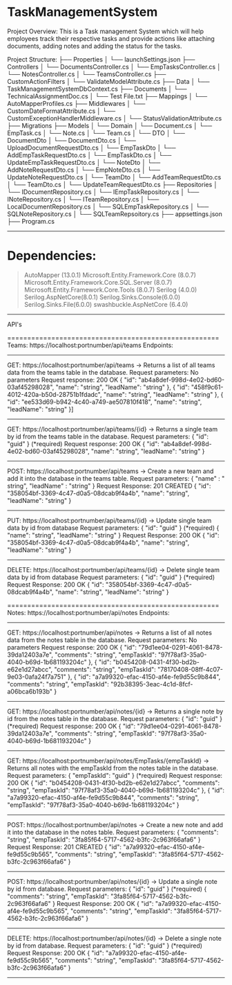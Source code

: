 # TaskManagementSystem

Project Overview:
This is a Task management System which will help employees track their respective tasks and provide actions like attaching documents, adding notes and adding the status for the tasks.

Project Structure:
├── Properties
│   └── launchSettings.json
├── Controllers
│   └── DocumentsController.cs
│   └── EmpTasksController.cs
│   └── NotesController.cs
│   └── TeamsController.cs
├── CustomActionFilters
│   └── ValidateModelAttribute.cs
├── Data
│   └── TaskManagementSystemDbContext.cs
├── Documents
│   └── TechnicalAssignmentDoc.cs
│   └── Test File.txt
├── Mappings
│   └── AutoMapperProfiles.cs
├── Middlewares
│   └── CustomDateFormatAttribute.cs
│   └── CustomExceptionHandlerMiddleware.cs
│   └── StatusValidationAttribute.cs
├── Migrations
├── Models
│   └── Domain
│       └── Document.cs
│       └── EmpTask.cs
│       └── Note.cs
│       └── Team.cs
│   └── DTO
│       └── DocumentDto
│           └── DocumentDto.cs
│           └── UploadDocumentRequestDto.cs
│       └── EmpTaskDto
│           └── AddEmpTaskRequestDto.cs
│           └── EmpTaskDto.cs
│           └── UpdateEmpTaskRequestDto.cs
│       └── NoteDto
│           └── AddNoteRequestDto.cs
│           └── EmpNoteDto.cs
│           └── UpdateNoteRequestDto.cs
│       └── TeamDto
│           └── AddTeamRequestDto.cs
│           └── TeamDto.cs
│           └── UpdateTeamRequestDto.cs
├── Repositories
│   └── IDocumentRepository.cs
│   └── IEmpTaskRepository.cs
│   └── INoteRepository.cs
│   └── ITeamRepository.cs
│   └── LocalDocumentRepository.cs
│   └── SQLEmpTaskRepository.cs
│   └── SQLNoteRepository.cs
│   └── SQLTeamRepsoitory.cs
├── appsettings.json
├── Program.cs

*****************************************************

Dependencies:
=====================================================
> AutoMapper (13.0.1)
> Microsoft.Entity.Framework.Core (8.0.7)
> Microsoft.Entity.Framework.Core.SQL.Server (8.0.7)
> Microsoft.Entity.Framework.Core.Tools (8.0.7)
> Serilog (4.0.0)
> Serilog.AspNetCore(8.0.1)
> Serilog.Sinks.Console(6.0.0)
> Serilog.Sinks.File(6.0.0)
> swashbuckle.AspNetCore (6.4.0)

*****************************************************

API's

=====================================================
Teams: https://localhost:portnumber/api/teams
Endpoints:
_____________________________________________________
GET: https://localhost:portnumber/api/teams      ->  Returns a list of all teams data from the teams table in the database.
Request parameters: No parameters
Request response: 200 OK
{
  "id": "ab4a8def-998d-4e02-bd60-03af45298028",
  "name": "string",
  "leadName": "string"
},
{
  "id": "458f9c61-4012-420a-b50d-28751b1fdadc",
  "name": "string",
  "leadName": "string"
},
{
  "id": "ee533d69-b942-4c40-a749-ae507810f418",
  "name": "string",
  "leadName": "string"
}]
_____________________________________________________
GET: https://localhost:portnumber/api/teams/{id}      ->  Returns a single team by id from the teams table in the database.
Request parameters: 
{ "id": "guid" } (*required)
Request response: 200 OK
{
  "id": "ab4a8def-998d-4e02-bd60-03af45298028",
  "name": "string",
  "leadName": "string"
}
_____________________________________________________
POST: https://localhost:portnumber/api/teams      ->  Create a new team and add it into the database in the teams table.
Request parameters: 
{
  "name" : " string",
  "leadName" : "string"
}
Request Response: 201 CREATED
{
  "id": "358054bf-3369-4c47-d0a5-08dcab9f4a4b",
  "name": "string",
  "leadName": "string"
}
_____________________________________________________
PUT: https://localhost:portnumber/api/teams/{id}      ->  Update single team data by id from database
Request parameters: 
{ "id": "guid" } (*required)
{
  "name": "string",
  "leadName": "string"
}
Request Response: 200 OK
{
  "id": "358054bf-3369-4c47-d0a5-08dcab9f4a4b",
  "name": "string",
  "leadName": "string"
}
_____________________________________________________
DELETE: https://localhost:portnumber/api/teams/{id}      ->  Delete single team data by id from database
Request parameters: 
{ "id": "guid" } (*required)
Request Response: 200 OK
{
  "id": "358054bf-3369-4c47-d0a5-08dcab9f4a4b",
  "name": "string",
  "leadName": "string"
}

=====================================================
Notes: https://localhost:portnumber/api/notes
Endpoints:
_____________________________________________________
GET: https://localhost:portnumber/api/notes      ->  Returns a list of all notes data from the notes table in the database.
Request parameters: No parameters
Request response: 200 OK
{
  "id": "79d1ee04-0291-4061-8478-39da12403a7e",
  "comments": "string",
  "empTaskId": "97f78af3-35a0-4040-b69d-1b681193204c"
},
{
  "id": "b0454208-0431-4f30-bd2b-e62e1d27abcc",
  "comments": "string",
  "empTaskId": "78170408-08ff-4c07-9e03-0afa24f7a751"
},
{
  "id": "a7a99320-efac-4150-af4e-fe9d55c9b844",
  "comments": "string",
  "empTaskId": "92b38395-3eac-4c1d-8fcf-a06bca6b193b"
}
_____________________________________________________
GET: https://localhost:portnumber/api/notes/{id}      ->  Returns a single note by id from the notes table in the database.
Request parameters: 
{ "id": "guid" } (*required)
Request response: 200 OK
{
  "id": "79d1ee04-0291-4061-8478-39da12403a7e",
  "comments": "string",
  "empTaskId": "97f78af3-35a0-4040-b69d-1b681193204c"
}
_____________________________________________________
GET: https://localhost:portnumber/api/notes/EmpTasks/{empTaskId}      ->  Returns all notes with the empTaskId from the notes table in the database.
Request parameters: 
{ "empTaskId": "guid" } (*required)
Request response: 200 OK
{
  "id": "b0454208-0431-4f30-bd2b-e62e1d27abcc",
  "comments": "string",
  "empTaskId": "97f78af3-35a0-4040-b69d-1b681193204c"
},
{
  "id": "a7a99320-efac-4150-af4e-fe9d55c9b844",
  "comments": "string",
  "empTaskId": "97f78af3-35a0-4040-b69d-1b681193204c"
}
_____________________________________________________
POST: https://localhost:portnumber/api/notes      ->  Create a new note and add it into the database in the notes table.
Request parameters: 
{
  "comments": "string",
  "empTaskId": "3fa85f64-5717-4562-b3fc-2c963f66afa6"
}
Request Response: 201 CREATED
{
  "id": "a7a99320-efac-4150-af4e-fe9d55c9b565",
  "comments": "string",
  "empTaskId": "3fa85f64-5717-4562-b3fc-2c963f66afa6"
}
_____________________________________________________
POST: https://localhost:portnumber/api/notes/{id}      ->  Update a single note by id from database.
Request parameters: 
{ "id": "guid" } (*required)
{
  "comments": "string",
  "empTaskId": "3fa85f64-5717-4562-b3fc-2c963f66afa6"
}
Request Response: 200 OK
{
  "id": "a7a99320-efac-4150-af4e-fe9d55c9b565",
  "comments": "string",
  "empTaskId": "3fa85f64-5717-4562-b3fc-2c963f66afa6"
}
_____________________________________________________
DELETE: https://localhost:portnumber/api/notes/{id}      ->  Delete a single note by id from database.
Request parameters: 
{ "id": "guid" } (*required)
Request Response: 200 OK
{
  "id": "a7a99320-efac-4150-af4e-fe9d55c9b565",
  "comments": "string",
  "empTaskId": "3fa85f64-5717-4562-b3fc-2c963f66afa6"
}
_____________________________________________________













